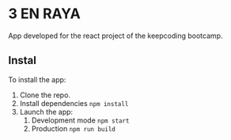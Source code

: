 # 3 EN RAYA

App developed for the react project of the keepcoding bootcamp.

## Instal

To install the app:

1. Clone the repo.
2. Install dependencies `npm install`
3. Launch the app:
   1. Development mode `npm start`
   2. Production `npm run build`
